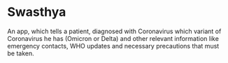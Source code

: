 # Swasthya

An app, which tells a patient, diagnosed with Coronavirus which variant of Coronavirus he has (Omicron or Delta) and other relevant information like emergency contacts, WHO updates and necessary precautions that must be taken.
